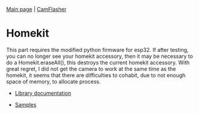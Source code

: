 [Main page](/README.md) | [CamFlasher](/doc/CAMFLASHER.md)

# Homekit

This part requires the modified python firmware for esp32. 
If after testing, you can no longer see your homekit accessory, then it may be necessary to do a Homekit.eraseAll(), this destroys the current homekit accessory. With great regret, I did not get the camera to work at the same time as the homekit, it seems that there are difficulties to cohabit, due to not enough space of memory, to allocate process.

- [Library documentation](https://htmlpreview.github.io/?https://raw.githubusercontent.com/remibert/pycameresp/main/doc/lib/homekit/index.html)

- [Samples](https://github.com/remibert/pycameresp/tree/main/examples/homekit)
